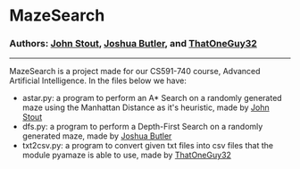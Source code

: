 # MazeSearch
### Authors: [John Stout](https://github.com/JaqStoot), [Joshua Butler](https://github.com/JoshieB), and [ThatOneGuy32](https://github.com/ThatOneGuy32)

_______________________________________________________________________________________________________________________________________________________________________
MazeSearch is a project made for our CS591-740 course, Advanced Artificial Intelligence. In the files below we have:

* astar.py: a program to perform an A* Search on a randomly generated maze using the Manhattan Distance as it's heuristic, made by [John Stout](https://github.com/JaqStoot)
* dfs.py: a program to perform a Depth-First Search on a randomly generated maze, made by [Joshua Butler](https://github.com/JoshieB)
* txt2csv.py: a program to convert given txt files into csv files that the module pyamaze is able to use, made by [ThatOneGuy32](https://github.com/ThatOneGuy32)
